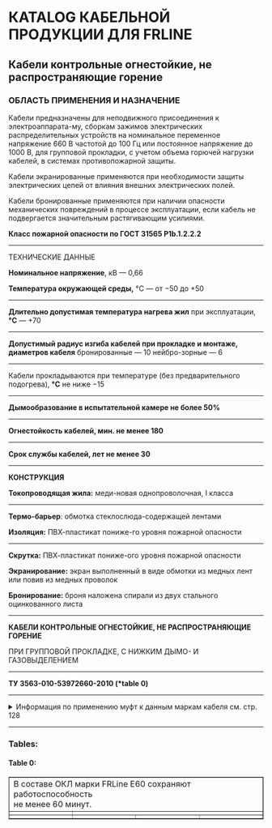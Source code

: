 # КATALOG КАБЕЛЬНОЙ ПРОДУКЦИИ ДЛЯ FRLINE

## Кабели контрольные огнестойкие, не распространяющие горение  
### ОБЛАСТЬ ПРИМЕНЕНИЯ И НАЗНАЧЕНИЕ  

Кабели предназначены для неподвижного присоединения к электроаппарата\-му, сборкам зажимов электрических распределительных устройств на номинальное переменное напряжение 660 В частотой до 100 Гц или постоянное напряжение до 1000 В, для групповой прокладки, с учетом объема горючей нагрузки кабелей, в системах противопожарной защиты.

Кабели экранированные применяются при необходимости защиты электрических цепей от влияния внешних электрических полей.

Кабели бронированные применяются при наличии опасности механических повреждений в процессе эксплуатации, если кабель не подвергается значительным растягивающим усилиями.

**Класс пожарной опасности по ГОСТ 31565 P1b.1.2.2.2**

---

ТЕХНИЧЕСКИЕ ДАННЫЕ

**Номинальное напряжение**, кВ — 0,66 

**Температура окружающей среды,** °C — от −50 до +50 

---

**Длительно допустимая температура нагрева жил**
при эксплуатации, **°C** — +70 

---

**Допустимый радиус изгиба кабелей при прокладке и монтаже, диаметров кабеля**
бронированные — 10 
нейбро\-зорные — 6 

---

Кабели прокладываются при температуре (без предварительного подогрева), **°C** не ниже −15 

---

**Дымообразование в испытательной камере не более 50%**

---

**Огнестойкость кабелей, мин. не менее 180**

---

**Срок службы кабелей, лет не менее 30**

---

**КОНСТРУКЦИЯ**

**Токопроводящая жила:** меди\-новая однопроволочная, I класса

---

**Термо\-барьер**: обмотка стеклослюда\-содержащей лентами

**Изоляция:** ПВХ\-пластикат пониже\-го уровня пожарной опасности

---

**Скрутка:** ПВХ\-пластикат пониже\-ого уровня пожарной опасности

**Экранирование:** экран выполненный в виде обмотки из медных лент или повив из медных проволок

**Бронирование:** броня наложена спирали из двух стального оцинкованного листа

---

**КАБЕЛИ КОНТРОЛЬНЫЕ ОГНЕСТОЙКИЕ, НЕ РАСПРОСТРАНЯЮЩИЕ ГОРЕНИЕ**

ПРИ ГРУППОВОЙ ПРОКЛАДКЕ, С НИЖКИМ ДЫМО\- И ГАЗОВЫДЕЛЕНИЕМ

---

**ТУ 3563-010-53972660-2010 (\*table 0)**

---

<details><summary>Информация по применению муфт к данным маркам кабеля см. стр. 128</summary>

---

| В составе ОКЛ марки FRLine Е60 сохраняют работу\-сообство\-ние |
| --- | 
| не менее 60 минут |

</details>

---
<h3>Tables:</h3>
<h4>Table 0:</h4>
<table border="1" id="1577ba55-57ba-424a-8c54-1ce1111320ff" style="border-collapse: collapse;">
<tbody>
<tr>
<td colspan="4" rowspan="1">В составе ОКЛ марки FRLine Е60 сохраняют работоспособность<br/>не менее 60 минут.</td>
<td colspan="2" rowspan="1" style="display: none">В составе ОКЛ марки FRLine Е60 сохраняют работоспособность<br/>не менее 60 минут.</td>
<td colspan="2" rowspan="1" style="display: none">В составе ОКЛ марки FRLine Е60 сохраняют работоспособность<br/>не менее 60 минут.</td>
<td colspan="2" rowspan="1" style="display: none">В составе ОКЛ марки FRLine Е60 сохраняют работоспособность<br/>не менее 60 минут.</td>
</tr>
<tr>
<td colspan="1" rowspan="1"></td>
<td colspan="3" rowspan="1"></td>
<td colspan="1" rowspan="1" style="display: none"></td>
<td colspan="1" rowspan="1" style="display: none"></td>
</tr>
<tr>
<td colspan="1" rowspan="1"></td>
<td colspan="1" rowspan="1"></td>
<td colspan="1" rowspan="1"></td>
<td colspan="1" rowspan="1"></td>
</tr>